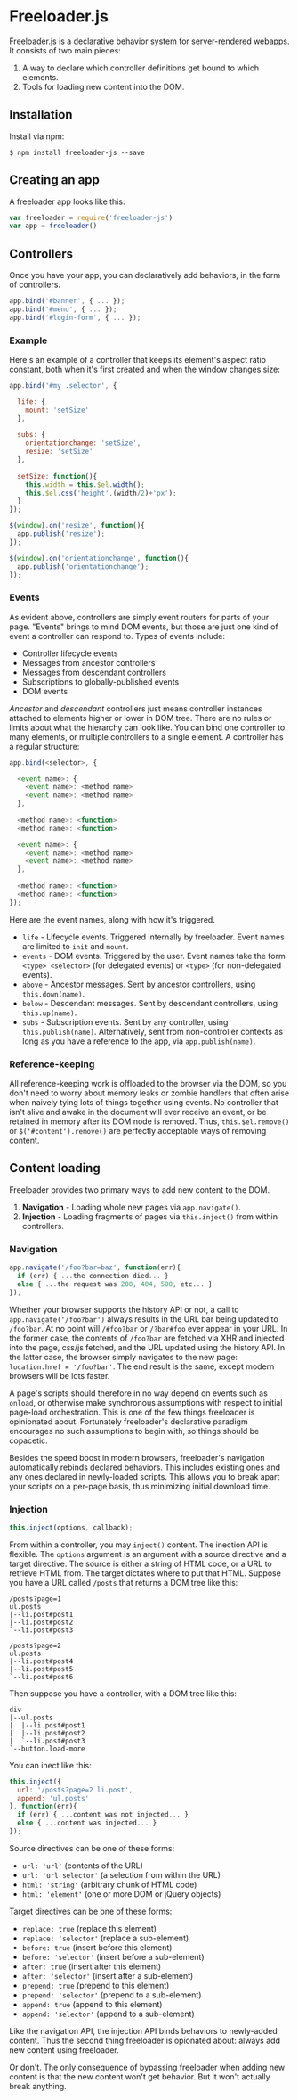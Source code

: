 # Freeloader.js

Freeloader.js is a declarative behavior system for server-rendered webapps.
It consists of two main pieces:

 1. A way to declare which controller definitions get bound to which elements.
 2. Tools for loading new content into the DOM.

## Installation

Install via npm:

```
$ npm install freeloader-js --save
```

## Creating an app

A freeloader app looks like this:

```javascript
var freeloader = require('freeloader-js')
var app = freeloader()
```

## Controllers

Once you have your app, you can declaratively add behaviors, in the form of controllers.

```javascript
app.bind('#banner', { ... });
app.bind('#menu', { ... });
app.bind('#login-form', { ... });
```

### Example

Here's an example of a controller that keeps its element's aspect ratio constant, both when it's first created and when the window changes size:

```javascript
app.bind('#my .selector', {

  life: {
    mount: 'setSize'
  },
  
  subs: {
    orientationchange: 'setSize',
    resize: 'setSize'
  },
  
  setSize: function(){
    this.width = this.$el.width();
    this.$el.css('height',(width/2)+'px');
  }
});

$(window).on('resize', function(){
  app.publish('resize');
});

$(window).on('orientationchange', function(){
  app.publish('orientationchange');
});
```

### Events

As evident above, controllers are simply event routers for parts of your page.
"Events" brings to mind DOM events, but those are just one kind of event a controller can respond to.
Types of events include:

 * Controller lifecycle events
 * Messages from ancestor controllers
 * Messages from descendant controllers
 * Subscriptions to globally-published events
 * DOM events

*Ancestor* and *descendant* controllers just means controller instances attached to elements higher or lower in DOM tree.
There are no rules or limits about what the hierarchy can look like.
You can bind one controller to many elements, or multiple controllers to a single element.
A controller has a regular structure:

```javascript
app.bind(<selector>, {

  <event name>: {
    <event name>: <method name>
    <event name>: <method name>
  },
  
  <method name>: <function>
  <method name>: <function>

  <event name>: {
    <event name>: <method name>
    <event name>: <method name>
  },
  
  <method name>: <function>
  <method name>: <function>
});
```

Here are the event names, along with how it's triggered.

 * `life` - Lifecycle events. Triggered internally by freeloader. Event names are limited to `init` and `mount`.
 * `events` - DOM events. Triggered by the user. Event names take the form `<type> <selector>` (for delegated events) or `<type>` (for non-delegated events).
 * `above` - Ancestor messages. Sent by ancestor controllers, using `this.down(name)`.
 * `below` - Descendant messages. Sent by descendant controllers, using `this.up(name)`.
 * `subs` - Subscription events. Sent by any controller, using `this.publish(name)`. Alternatively, sent from non-controller contexts as long as you have a reference to the app, via `app.publish(name)`.

### Reference-keeping

All reference-keeping work is offloaded to the browser via the DOM, so you don't need to worry about memory leaks or zombie handlers that often arise when naively tying lots of things together using events.
No controller that isn't alive and awake in the document will ever receive an event, or be retained in memory after its DOM node is removed.
Thus, `this.$el.remove()` or `$('#content').remove()` are perfectly acceptable ways of removing content.

## Content loading

Freeloader provides two primary ways to add new content to the DOM.

 1. **Navigation** - Loading whole new pages via `app.navigate()`.
 2. **Injection** - Loading fragments of pages via `this.inject()` from within controllers.

### Navigation

```javascript
app.navigate('/foo?bar=baz', function(err){
  if (err) { ...the connection died... }
  else { ...the request was 200, 404, 500, etc... }
});
```

Whether your browser supports the history API or not, a call to `app.navigate('/foo?bar')` always results in the URL bar being updated to `/foo?bar`.
At no point will `/#foo?bar` or `/?bar#foo` ever appear in your URL.
In the former case, the contents of `/foo?bar` are fetched via XHR and injected into the page, css/js fetched, and the URL updated using the history API.
In the latter case, the browser simply navigates to the new page: `location.href = '/foo?bar'`.
The end result is the same, except modern browsers will be lots faster.

A page's scripts should therefore in no way depend on events such as `onload`, or otherwise make synchronous assumptions with respect to initial page-load orchestration.
This is one of the few things freeloader is opinionated about.
Fortunately freeloader's declarative paradigm encourages no such assumptions to begin with, so things should be copacetic.

Besides the speed boost in modern browsers, freeloader's navigation automatically rebinds declared behaviors.
This includes existing ones and any ones declared in newly-loaded scripts.
This allows you to break apart your scripts on a per-page basis, thus minimizing initial download time.

### Injection

```javascript
this.inject(options, callback);
```

From within a controller, you may `inject()` content.
The inection API is flexible.
The `options` argument is an argument with a source directive and a target directive.
The source is either a string of HTML code, or a URL to retrieve HTML from.
The target dictates where to put that HTML.
Suppose you have a URL called `/posts` that returns a DOM tree like this:

```
/posts?page=1
ul.posts
|--li.post#post1
|--li.post#post2
`--li.post#post3
```

```
/posts?page=2
ul.posts
|--li.post#post4
|--li.post#post5
`--li.post#post6
```

Then suppose you have a controller, with a DOM tree like this:

```
div
|--ul.posts
|  |--li.post#post1
|  |--li.post#post2
|  `--li.post#post3
`--button.load-more
```

You can inect like this:

```javascript
this.inject({
  url: '/posts?page=2 li.post',
  append: 'ul.posts'
}, function(err){
  if (err) { ...content was not injected... }
  else { ...content was injected... }
});
```

Source directives can be one of these forms:

 * `url: 'url'` (contents of the URL)
 * `url: 'url selector'` (a selection from within the URL)
 * `html: 'string'` (arbitrary chunk of HTML code)
 * `html: 'element'` (one or more DOM or jQuery objects)

Target directives can be one of these forms:

 * `replace: true` (replace this element)
 * `replace: 'selector'` (replace a sub-element)
 * `before: true` (insert before this element)
 * `before: 'selector'` (insert before a sub-element)
 * `after: true` (insert after this element)
 * `after: 'selector'` (insert after a sub-element)
 * `prepend: true` (prepend to this element)
 * `prepend: 'selector'` (prepend to a sub-element)
 * `append: true` (append to this element)
 * `append: 'selector'` (append to a sub-element)

Like the navigation API, the injection API binds behaviors to newly-added content.
Thus the second thing freeloader is opionated about: always add new content using freeloader.

Or don't.
The only consequence of bypassing freeloader when adding new content is that the new content won't get behavior.
But it won't actually break anything.









